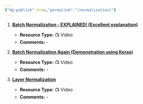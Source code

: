 ```yaml
---
{"dg-publish":true,"permalink":"/normalization/"}
---
```



1. [**Batch Normalization - EXPLAINED! (Excellent explanation)**](https://www.youtube.com/watch?v=DtEq44FTPM4&t=1s)
   - **Resource Type:** 📺 Video
   - **Comments:** -

2. [**Batch Normalization Again (Demonstration using Keras)**](https://www.youtube.com/watch?v=yXOMHOpbon8)
   - **Resource Type:** 📺 Video
   - **Comments:** -

3. [**Layer Normalization**](https://www.youtube.com/watch?v=2V3Uduw1zwQ&list=WL&index=1)
   - **Resource Type:** 📺 Video
   - **Comments:** -
